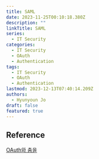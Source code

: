 ```yaml
---
title: SAML
date: 2023-11-25T00:10:18.380Z
description: ""
linkTitle: SAML
series:
  - IT Security
categories:
  - IT Security
  - OAuth
  - Authentication
tags:
  - IT Security
  - OAuth
  - Authentication
lastmod: 2023-12-13T07:40:14.209Z
authors:
  - Hyunyoun Jo
draft: false
featured: true
---
```


## Reference

[OAuth와 춤을](https://d2.naver.com/helloworld/24942)
